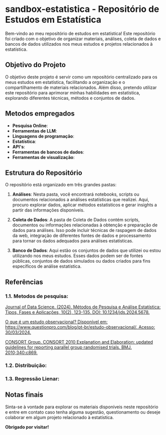 # sandbox-estatistica - Repositório de Estudos em Estatística

Bem-vindo ao meu repositório de estudos em estatística! Este repositório foi criado com o objetivo de organizar materiais, análises, coleta de dados e bancos de dados utilizados nos meus estudos e projetos relacionados à estatística.

## Objetivo do Projeto

O objetivo deste projeto é servir como um repositório centralizado para os meus estudos em estatística, facilitando a organização e o compartilhamento de materiais relacionados. Além disso, pretendo utilizar este repositório para aprimorar minhas habilidades em estatística, explorando diferentes técnicas, métodos e conjuntos de dados.

## Metodos empregados

- **Pesquisa Online**:
- **Ferramentas de LLM**:
- **Linguagens de programação**:
- **Estatística**:
- **API's**:
- **Ferramentas de bancos de dados**:
- **Ferramentas de visualização**:


## Estrutura do Repositório

O repositório está organizado em três grandes pastas:

1. **Análises**: Nesta pasta, você encontrará notebooks, scripts ou documentos relacionados a análises estatísticas que realizei. Aqui, procuro explorar dados, aplicar métodos estatísticos e gerar insights a partir das informações disponíveis.

2. **Coleta de Dados**: A pasta de Coleta de Dados contém scripts, documentos ou informações relacionadas à obtenção e preparação de dados para análises. Isso pode incluir técnicas de raspagem de dados da web, integração de diferentes fontes de dados e processamento para tornar os dados adequados para análises estatísticas.

3. **Banco de Dados**: Aqui estão os conjuntos de dados que utilizei ou estou utilizando nos meus estudos. Esses dados podem ser de fontes públicas, conjuntos de dados simulados ou dados criados para fins específicos de análise estatística.

## Referências

### 1.1. Metodos de pesquisa:

[Journal of Data Science. (2024). Métodos de Pesquisa e Análise Estatística: Tipos, Fases e Aplicações, 10(2), 123-135. DOI: 10.1234/jds.2024.5678.](https://www.biolinscientific.com/blog/methods-used-in-scientific-data-analysis)

[O que é um estudo observacional? Disponível em: https://www.questionpro.com/blog/pt-br/estudo-observacional/. Acesso: 30/03/2024. ](https://www.questionpro.com/blog/pt-br/estudo-observacional/)

[CONSORT Group. CONSORT 2010 Explanation and Elaboration: updated guidelines for reporting parallel group randomised trials. BMJ. 2010;340:c869.](https://www.bmj.com/content/340/bmj.c869)

### 1.2. Distribuição:

### 1.3. Regressão Lienar:


## Notas finais

Sinta-se à vontade para explorar os materiais disponíveis neste repositório e entre em contato caso tenha alguma sugestão, questionamento ou deseje colaborar em algum projeto relacionado à estatística.

**Obrigado por visitar!**

